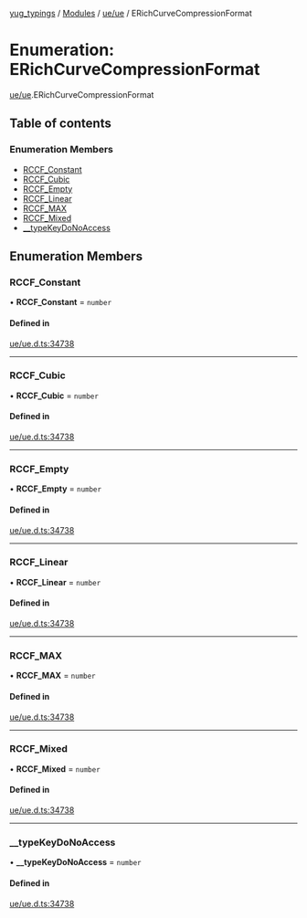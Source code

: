 [yug_typings](../README.md) / [Modules](../modules.md) / [ue/ue](../modules/ue_ue.md) / ERichCurveCompressionFormat

# Enumeration: ERichCurveCompressionFormat

[ue/ue](../modules/ue_ue.md).ERichCurveCompressionFormat

## Table of contents

### Enumeration Members

- [RCCF\_Constant](ue_ue.ERichCurveCompressionFormat.md#rccf_constant)
- [RCCF\_Cubic](ue_ue.ERichCurveCompressionFormat.md#rccf_cubic)
- [RCCF\_Empty](ue_ue.ERichCurveCompressionFormat.md#rccf_empty)
- [RCCF\_Linear](ue_ue.ERichCurveCompressionFormat.md#rccf_linear)
- [RCCF\_MAX](ue_ue.ERichCurveCompressionFormat.md#rccf_max)
- [RCCF\_Mixed](ue_ue.ERichCurveCompressionFormat.md#rccf_mixed)
- [\_\_typeKeyDoNoAccess](ue_ue.ERichCurveCompressionFormat.md#__typekeydonoaccess)

## Enumeration Members

### RCCF\_Constant

• **RCCF\_Constant** = `number`

#### Defined in

[ue/ue.d.ts:34738](https://github.com/YugMetaverse/yug_typings/blob/b7d9b19/ue/ue.d.ts#L34738)

___

### RCCF\_Cubic

• **RCCF\_Cubic** = `number`

#### Defined in

[ue/ue.d.ts:34738](https://github.com/YugMetaverse/yug_typings/blob/b7d9b19/ue/ue.d.ts#L34738)

___

### RCCF\_Empty

• **RCCF\_Empty** = `number`

#### Defined in

[ue/ue.d.ts:34738](https://github.com/YugMetaverse/yug_typings/blob/b7d9b19/ue/ue.d.ts#L34738)

___

### RCCF\_Linear

• **RCCF\_Linear** = `number`

#### Defined in

[ue/ue.d.ts:34738](https://github.com/YugMetaverse/yug_typings/blob/b7d9b19/ue/ue.d.ts#L34738)

___

### RCCF\_MAX

• **RCCF\_MAX** = `number`

#### Defined in

[ue/ue.d.ts:34738](https://github.com/YugMetaverse/yug_typings/blob/b7d9b19/ue/ue.d.ts#L34738)

___

### RCCF\_Mixed

• **RCCF\_Mixed** = `number`

#### Defined in

[ue/ue.d.ts:34738](https://github.com/YugMetaverse/yug_typings/blob/b7d9b19/ue/ue.d.ts#L34738)

___

### \_\_typeKeyDoNoAccess

• **\_\_typeKeyDoNoAccess** = `number`

#### Defined in

[ue/ue.d.ts:34738](https://github.com/YugMetaverse/yug_typings/blob/b7d9b19/ue/ue.d.ts#L34738)
